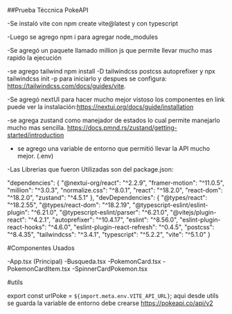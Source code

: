 ##Prueba Téccnica PokeAPI

-Se instaló vite con npm create vite@latest y con typescript

-Luego se agrego npm i para agregar node_modules

-Se agregó un paquete llamado million js que permite llevar mucho mas rapido la ejecución

-se agrego tailwind npm install -D tailwindcss postcss autoprefixer y npx tailwindcss init -p para iniciarlo y despues se configura: https://tailwindcss.com/docs/guides/vite.

-Se agregó nextUI para hacer mucho mejor vistoso los componentes en link puede ver la instalación:https://nextui.org/docs/guide/installation

-se agrega zustand como manejador de estados lo cual permite manejarlo mucho mas sencilla. https://docs.pmnd.rs/zustand/getting-started/introduction

- se agrego una variable de entorno que permitió llevar la API mucho mejor. (.env)

-Las Librerias que fueron Utilizadas son del package.json:

"dependencies": {
"@nextui-org/react": "^2.2.9",
"framer-motion": "^11.0.5",
"million": "^3.0.3",
"normalize.css": "^8.0.1",
"react": "^18.2.0",
"react-dom": "^18.2.0",
"zustand": "^4.5.1"
},
"devDependencies": {
"@types/react": "^18.2.55",
"@types/react-dom": "^18.2.19",
"@typescript-eslint/eslint-plugin": "^6.21.0",
"@typescript-eslint/parser": "^6.21.0",
"@vitejs/plugin-react": "^4.2.1",
"autoprefixer": "^10.4.17",
"eslint": "^8.56.0",
"eslint-plugin-react-hooks": "^4.6.0",
"eslint-plugin-react-refresh": "^0.4.5",
"postcss": "^8.4.35",
"tailwindcss": "^3.4.1",
"typescript": "^5.2.2",
"vite": "^5.1.0"
}

#Componentes Usados

-App.tsx (Principal)
-Busqueda.tsx
-PokemonCard.tsx
-PokemonCardItem.tsx
-SpinnerCardPokemon.tsx

#utils

export const urlPoke = `${import.meta.env.VITE_API_URL}`; 
aqui desde utils se guarda la variable de entorno debe crearse 
https://pokeapi.co/api/v2
